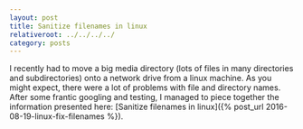 ```yaml
---
layout: post
title: Sanitize filenames in linux
relativeroot: ../../../../
category: posts
---
```


I recently had to move a big media directory (lots of files in many directories and subdirectories) onto a network drive from a linux machine.
As you might expect, there were a lot of problems with file and directory names.
After some frantic googling and testing, I managed to piece together the information presented here: [Sanitize filenames in linux]({% post_url 2016-08-19-linux-fix-filenames %}).
